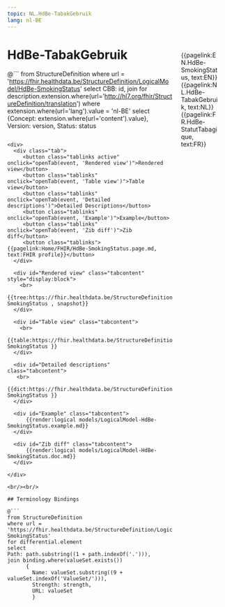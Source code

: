 ```yaml
---
topic: NL.HdBe-TabakGebruik
lang: nl-BE
---
```


<div style="float:right;width:85px;padding:10px;margin:10">
<p>{{pagelink:EN.HdBe-SmokingStatus, text:EN}}  {{pagelink:NL.HdBe-TabakGebruik, text:NL}}  {{pagelink:FR.HdBe-StatutTabagique, text:FR}}<p>
</div>

# HdBe-TabakGebruik



@```
from StructureDefinition
where url = 'https://fhir.healthdata.be/StructureDefinition/LogicalModel/HdBe-SmokingStatus'
select 
CBB: id,
join for description.extension.where(url='http://hl7.org/fhir/StructureDefinition/translation') where extension.where(url='lang').value = 'nl-BE' select {Concept: extension.where(url='content').value}, 
Version: version,
Status: status
```

<div>
  <div class="tab">
     <button class="tablinks active" onclick="openTab(event, 'Rendered view')">Rendered view</button>
     <button class="tablinks" onclick="openTab(event, 'Table view')">Table view</button>
     <button class="tablinks" onclick="openTab(event, 'Detailed descriptions')">Detailed Descriptions</button>
     <button class="tablinks" onclick="openTab(event, 'Example')">Example</button>
     <button class="tablinks" onclick="openTab(event, 'Zib diff')">Zib diff</button>
     <button class="tablinks">{{pagelink:Home/FHIR/HdBe-SmokingStatus.page.md, text:FHIR profile}}</button>
  </div>

  <div id="Rendered view" class="tabcontent" style="display:block">
    <br>
      {{tree:https://fhir.healthdata.be/StructureDefinition/LogicalModel/HdBe-SmokingStatus , snapshot}}
  </div>

  <div id="Table view" class="tabcontent">
    <br>
      {{table:https://fhir.healthdata.be/StructureDefinition/LogicalModel/HdBe-SmokingStatus }}
  </div>

  <div id="Detailed descriptions" class="tabcontent">
   <br>
      {{dict:https://fhir.healthdata.be/StructureDefinition/LogicalModel/HdBe-SmokingStatus }}
  </div>

  <div id="Example" class="tabcontent">
      {{render:logical models/LogicalModel-HdBe-SmokingStatus.example.md}}
  </div>

  <div id="Zib diff" class="tabcontent">
      {{render:logical models/LogicalModel-HdBe-SmokingStatus.doc.md}}
  </div>

</div>

<br/><br/> 

## Terminology Bindings

@```
from StructureDefinition
where url = 'https://fhir.healthdata.be/StructureDefinition/LogicalModel/HdBe-SmokingStatus'
for differential.element
select
Path: path.substring((1 + path.indexOf('.'))),
join binding.where(valueSet.exists())
      { 
        Name: valueSet.substring((9 + valueSet.indexOf('ValueSet/'))),
        Strength: strength,
        URL: valueSet
        }
```  